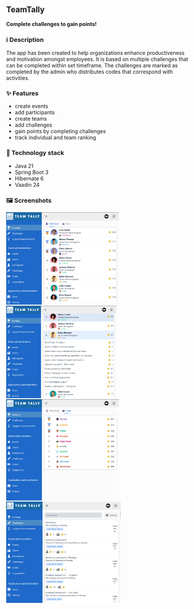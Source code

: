 ## TeamTally
<b>Complete challenges to gain points!</b>


### ℹ️ Description
The app has been created to help organizations enhance productiveness and motivation amongst employees. 
It is based on multiple challenges that can be completed within set timeframe.
The challenges are marked as completed by the admin who distributes codes that correspond with activities.

### ✨ Features
* create events
* add participants
* create teams
* add challenges
* gain points by completing challenges
* track individual and team ranking

### 🥞 Technology stack
* Java 21
* Spring Boot 3
* Hibernate 6
* Vaadin 24

### 🖼️ Screenshots
<img src="./screenshots/ranking.png" height="250">&nbsp;
<img src="./screenshots/ranking-2.png" height="250">&nbsp;
<br>
<img src="./screenshots/ranking-teams.png" width="305">&nbsp;
<img src="./screenshots/challenges.png" width="310">
